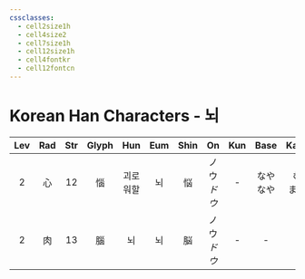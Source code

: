 ```yaml
---
cssclasses:
  - cell2size1h
  - cell4size2
  - cell7size1h
  - cell12size1h
  - cell4fontkr
  - cell12fontcn
---
```


# Korean Han Characters - 뇌

| Lev | Rad | Str | Glyph | Hun  | Eum | Shin |     On     | Kun |   Base   |  Kana   | Simp | Man | Can  | Viet |
| :-: | :-: | :-: | :---: | :--: | :-: | :--: | :--------: | :-: | :------: | :-----: | :--: | :-: | :--: | :--: |
|  2  |  心  | 12  |   惱   | 괴로워할 |  뇌  |  悩   | ノウ<br>*ドウ* |  -  | なや<br>なや | む<br>ます |  恼   | nǎo | nou5 | não  |
|  2  |  肉  | 13  |   腦   |  뇌   |  뇌  |  脳   | ノウ<br>*ドウ* |  -  |    -     |    -    |  脑   | nǎo | nou5 | não  |
